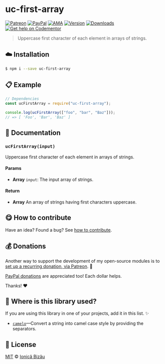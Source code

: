 
# uc-first-array

 [![Patreon](https://img.shields.io/badge/Support%20me%20on-Patreon-%23e6461a.svg)][paypal-donations] [![PayPal](https://img.shields.io/badge/%24-paypal-f39c12.svg)][paypal-donations] [![AMA](https://img.shields.io/badge/ask%20me-anything-1abc9c.svg)](https://github.com/IonicaBizau/ama) [![Version](https://img.shields.io/npm/v/uc-first-array.svg)](https://www.npmjs.com/package/uc-first-array) [![Downloads](https://img.shields.io/npm/dt/uc-first-array.svg)](https://www.npmjs.com/package/uc-first-array) [![Get help on Codementor](https://cdn.codementor.io/badges/get_help_github.svg)](https://www.codementor.io/johnnyb?utm_source=github&utm_medium=button&utm_term=johnnyb&utm_campaign=github)

> Uppercase first character of each element in arrays of strings.

## :cloud: Installation

```sh
$ npm i --save uc-first-array
```


## :clipboard: Example



```js
// Dependencies
const ucFirstArray = require("uc-first-array");

console.log(ucFirstArray(["foo", "bar", "Baz"]));
// => [ 'Foo', 'Bar', 'Baz' ]
```

## :memo: Documentation


### `ucFirstArray(input)`
Uppercase first character of each element in arrays of strings.

#### Params
- **Array** `input`: The input array of strings.

#### Return
- **Array** An array of strings having first characters uppercase.



## :yum: How to contribute
Have an idea? Found a bug? See [how to contribute][contributing].

## :moneybag: Donations

Another way to support the development of my open-source modules is
to [set up a recurring donation, via Patreon][patreon]. :rocket:

[PayPal donations][paypal-donations] are appreciated too! Each dollar helps.

Thanks! :heart:

## :dizzy: Where is this library used?
If you are using this library in one of your projects, add it in this list. :sparkles:


 - [`camelo`](https://github.com/IonicaBizau/camelo#readme)—Convert a string into camel case style by providing the separators.

## :scroll: License

[MIT][license] © [Ionică Bizău][website]

[patreon]: https://www.patreon.com/ionicabizau
[paypal-donations]: https://www.paypal.com/cgi-bin/webscr?cmd=_s-xclick&hosted_button_id=RVXDDLKKLQRJW
[donate-now]: http://i.imgur.com/6cMbHOC.png

[license]: http://showalicense.com/?fullname=Ionic%C4%83%20Biz%C4%83u%20%3Cbizauionica%40gmail.com%3E%20(http%3A%2F%2Fionicabizau.net)&year=2015#license-mit
[website]: http://ionicabizau.net
[contributing]: /CONTRIBUTING.md
[docs]: /DOCUMENTATION.md
